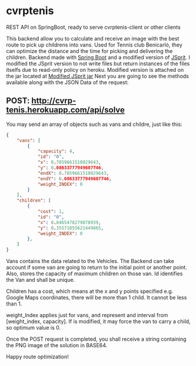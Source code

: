 # cvrptenis
REST API on SpringBoot, ready to serve cvrptenis-client or other clients

This backend allow you to calculate and receive an image with the best route to pick up childrens into vans. 
Used for Tennis club Benicarló, they can optimize the distance and the time for picking and delivering the children.
Backend made with [Spring Boot](https://github.com/spring-projects/spring-boot) 
and a modified version of [JSprit](https://github.com/graphhopper/jsprit). I modified the JSprit version to not write files but
return instances of the files itselfs due to read-only policy on heroku. Modified version is attached on the jar located at
[Modified JSprit jar](https://github.com/albertjimenez/cvrptenis/blob/master/src/main/resources/static/jsprit-analysis-1.7.3-SNAPSHOT.jar)
Next you are going to see the methods available along with the JSON Data of the request:
## POST: http://cvrp-tenis.herokuapp.com/api/solve ##
You may send an array of objects such as vans and childre, just like this:
```json
{
    "vans": [
        {
            "capacity": 4,
            "id": "0",
            "x": 0.7859661518029643,
            "y": 0.08633777949607746,
            "endX": 0.7859661518029643,
            "endY": 0.08633777949607746,
            "weight_INDEX": 0
        }
    ],
    "children": [
        {
            "cost": 1,
            "id": "0",
            "x": 0.8465478279878939,
            "y": 0.35571055621449865,
            "weight_INDEX": 0
        },
    ]
}
```
Vans contains the data related to the Vehicles. The Backend can take account if some van are going to return to the initial
point or another point. Also, stores the capacity of maximum children on those van. Id identifies the Van and shall be unique.

Children has a cost, which means at the x and y points specified e.g. Google Maps coordinates, there will be more than 1 child.
It cannot be less than 1.

weight_Index applies just for vans, and represent and interval from [weight_index, capacity]. 
If is modified, it may force the van to carry a child, so optimum value is 0.

Once the POST request is completed, you shall receive a string containing the PNG image of the solution in BASE64.

Happy route optimization!

